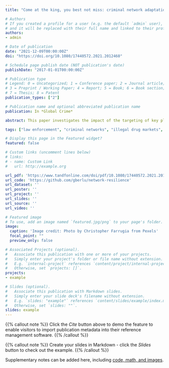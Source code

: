 ```yaml
---
title: "Come at the king, you best not miss: criminal network adaptation after law enforcement targeting of key players"

# Authors
# If you created a profile for a user (e.g. the default `admin` user), write the username (folder name) here 
# and it will be replaced with their full name and linked to their profile
authors:
- admin

# Date of publication
date: "2021-12-09T00:00:00Z"
doi: "https://doi.org/10.1080/17440572.2021.2012460"

# Schedule page publish date (NOT publication's date)
publishDate: "2017-01-01T00:00:00Z"

# Publication type
# Legend: 0 = Uncategorized; 1 = Conference paper; 2 = Journal article;
# 3 = Preprint / Working Paper; 4 = Report; 5 = Book; 6 = Book section;
# 7 = Thesis; 8 = Patent
publication_types: ["2"]

# Publication name and optional abbreviated publication name
publication: In *Global Crime*

abstract: This paper investigates the impact of the targeting of key players by law enforcement on the structure, communication strategies, and activities of a drug trafficking network. Data are extracted from judicial court documents. The unique nature of the investigation – which saw a key player being arrested mid-investigation but police monitoring continuing for another year – allows to compare the network before and after targeting. This paper combines a quantitative element where network statistics and exponential random graph models are used to describe and explain structural changes over time, and a qualitative element where the content of wiretapped conversations is analysed. After law enforcement targeting, network members favoured security over efficiency, although criminal collaboration continued after the arrest of the key player. This paper contributes to the growing literature on the efficiency-security trade-off in criminal networks, and discusses policy implications for repressive policies in illegal drug markets.

tags: ["law enforcement", "criminal networks", "illegal drug markets", "resilience"]

# Display this page in the Featured widget?
featured: false

# Custom links (uncomment lines below)
# links:
# - name: Custom Link
#   url: http://example.org

url_pdf: 'https://www.tandfonline.com/doi/pdf/10.1080/17440572.2021.2012460'
url_code: 'https://github.com/gberlu/network-resilience'
url_dataset: ''
url_poster: ''
url_project: ''
url_slides: ''
url_source: ''
url_video: ''

# Featured image
# To use, add an image named `featured.jpg/png` to your page's folder. 
image:
  caption: 'Image credit: Photo by Christopher Farrugia from Pexels'
  focal_point: ""
  preview_only: false

# Associated Projects (optional).
#   Associate this publication with one or more of your projects.
#   Simply enter your project's folder or file name without extension.
#   E.g. `internal-project` references `content/project/internal-project/index.md`.
#   Otherwise, set `projects: []`.
projects:
- example

# Slides (optional).
#   Associate this publication with Markdown slides.
#   Simply enter your slide deck's filename without extension.
#   E.g. `slides: "example"` references `content/slides/example/index.md`.
#   Otherwise, set `slides: ""`.
slides: example
---
```


{{% callout note %}}
Click the *Cite* button above to demo the feature to enable visitors to import publication metadata into their reference management software.
{{% /callout %}}

{{% callout note %}}
Create your slides in Markdown - click the *Slides* button to check out the example.
{{% /callout %}}

Supplementary notes can be added here, including [code, math, and images](https://wowchemy.com/docs/writing-markdown-latex/).
